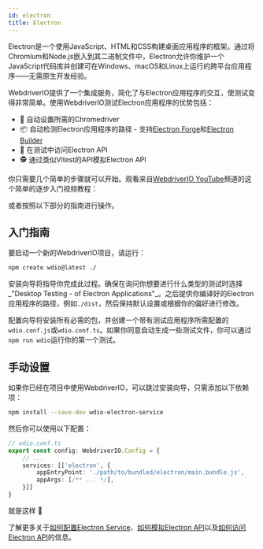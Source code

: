 ```yaml
---
id: electron
title: Electron
---
```


Electron是一个使用JavaScript、HTML和CSS构建桌面应用程序的框架。通过将Chromium和Node.js嵌入到其二进制文件中，Electron允许你维护一个JavaScript代码库并创建可在Windows、macOS和Linux上运行的跨平台应用程序——无需原生开发经验。

WebdriverIO提供了一个集成服务，简化了与Electron应用程序的交互，使测试变得非常简单。使用WebdriverIO测试Electron应用程序的优势包括：

- 🚗 自动设置所需的Chromedriver
- 📦 自动检测Electron应用程序的路径 - 支持[Electron Forge](https://www.electronforge.io/)和[Electron Builder](https://www.electron.build/)
- 🧩 在测试中访问Electron API
- 🕵️ 通过类似Vitest的API模拟Electron API

你只需要几个简单的步骤就可以开始。观看来自[WebdriverIO YouTube](https://www.youtube.com/@webdriverio)频道的这个简单的逐步入门视频教程：

<LiteYouTubeEmbed
    id="iQNxTdWedk0"
    title="Getting Started with ElectronJS Testing in WebdriverIO"
/>

或者按照以下部分的指南进行操作。

## 入门指南

要启动一个新的WebdriverIO项目，请运行：

```sh
npm create wdio@latest ./
```

安装向导将指导你完成此过程。确保在询问你想要进行什么类型的测试时选择_"Desktop Testing - of Electron Applications"_。之后提供你编译好的Electron应用程序的路径，例如`./dist`，然后保持默认设置或根据你的偏好进行修改。

配置向导将安装所有必需的包，并创建一个带有测试应用程序所需配置的`wdio.conf.js`或`wdio.conf.ts`。如果你同意自动生成一些测试文件，你可以通过`npm run wdio`运行你的第一个测试。

## 手动设置

如果你已经在项目中使用WebdriverIO，可以跳过安装向导，只需添加以下依赖项：

```sh
npm install --save-dev wdio-electron-service
```

然后你可以使用以下配置：

```ts
// wdio.conf.ts
export const config: WebdriverIO.Config = {
    // ...
    services: [['electron', {
        appEntryPoint: './path/to/bundled/electron/main.bundle.js',
        appArgs: [/** ... */],
    }]]
}
```

就是这样 🎉

了解更多关于[如何配置Electron Service](/docs/desktop-testing/electron/configuration)、[如何模拟Electron API](/docs/desktop-testing/electron/mocking)以及[如何访问Electron API](/docs/desktop-testing/electron/api)的信息。
